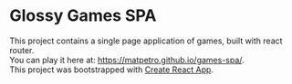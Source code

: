 # Glossy Games SPA

This project contains a single page application of games, built with react router.  
You can play it here at: https://matpetro.github.io/games-spa/.  
This project was bootstrapped with [Create React App](https://github.com/facebook/create-react-app).
